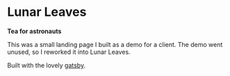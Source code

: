 # Lunar Leaves
**Tea for astronauts**

This was a small landing page I built as a demo for a client. The demo went unused, so I reworked it into Lunar Leaves.

Built with the lovely [gatsby](https://www.gatsbyjs.org/).
